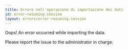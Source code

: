 ```yaml
---
title: Errore nell'operazione di importazione dei dati
id: error-resuming-session
layout: errors/error-resuming-session
---
```

Oops! An error occurred while importing the data.

Please report the issue to the administrator in charge.